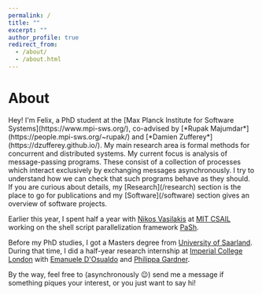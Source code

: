 ```yaml
---
permalink: /
title: ""
excerpt: ""
author_profile: true
redirect_from: 
  - /about/
  - /about.html
---
```


# About

<span class="bluelinks">
Hey! I'm Felix, a PhD student at the 
[Max Planck Institute for Software Systems](https://www.mpi-sws.org/), <nobr>co-advised</nobr> by [*Rupak Majumdar*](https://people.mpi-sws.org/~rupak/) and [*Damien Zufferey*](https://dzufferey.github.io/).
</span>

<span class="bluelinks">
My main research area is formal methods for concurrent and distributed systems.
My current focus is analysis of message-passing programs.
These consist of a collection of processes which interact exclusively by exchanging messages asynchronously.
I try to understand how we can check that such programs behave as they should.
If you are curious about details, my [Research](/research) section is the place to go for publications and my [Software](/software) section gives an overview of software projects.
</span>

Earlier this year, I spent half a year with [Nikos Vasilakis](https://nikos.vasilak.is/) at [<nobr>MIT CSAIL</nobr>](https://www.csail.mit.edu/) working on the shell script parallelization framework [PaSh](https://binpa.sh/).

Before my PhD studies, I got a Masters degree from [University of Saarland](https://saarland-informatics-campus.de/en/).
During that time, <nobr>I did</nobr> a half-year research internship at [Imperial College London](https://www.imperial.ac.uk/computing) with [Emanuele D'Osualdo](https://www.emanueledosualdo.com/) and [Philippa Gardner](https://www.doc.ic.ac.uk/~pg/).

By the way, feel free to (asynchronously 😉) send me a message if something piques your interest, or you just want to say hi!
